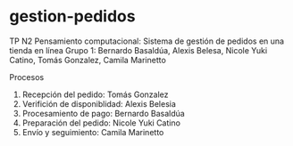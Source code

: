 # gestion-pedidos
TP N2 Pensamiento computacional: Sistema de gestión de pedidos en una tienda en línea
Grupo 1: Bernardo Basaldúa, Alexis Belesa, Nicole Yuki Catino, Tomás Gonzalez, Camila Marinetto

Procesos
1. Recepción del pedido: Tomás Gonzalez 
2. Verifición de disponiblidad: Alexis Belesia
3. Procesamiento de pago: Bernardo Basaldúa
4. Preparación del pedido: Nicole Yuki Catino
5. Envío y seguimiento: Camila Marinetto